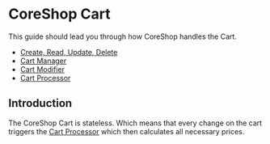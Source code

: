 # CoreShop Cart

This guide should lead you through how CoreShop handles the Cart.

 - [Create, Read, Update, Delete](./01_CRUD.md)
 - [Cart Manager](./02_Cart_Manager.md)
 - [Cart Modifier](./03_Cart_Modifier.md)
 - [Cart Processor](./04_Cart_Processor.md)

## Introduction

The CoreShop Cart is stateless. Which means that every change on the cart triggers the [Cart Processor](./04_Cart_Processor.md) which
then calculates all necessary prices.